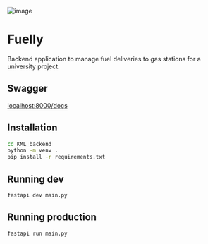 ![image](https://github.com/JN0122/KML_backend/assets/38890130/6cb01233-f015-41c4-afb5-73b775081601)

# Fuelly

Backend application to manage fuel deliveries to gas stations for a university project.

## Swagger

[localhost:8000/docs](localhost:8000/docs)

## Installation

```bash
cd KML_backend
python -m venv .
pip install -r requirements.txt
```

## Running dev

```bash
fastapi dev main.py
```

## Running production

```bash
fastapi run main.py
```
